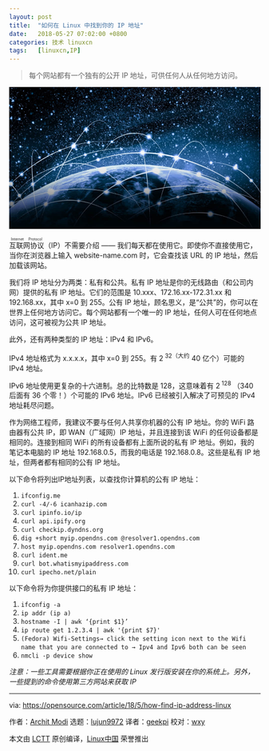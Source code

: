 ```yaml
---
layout: post
title:	"如何在 Linux 中找到你的 IP 地址"
date:	2018-05-27 07:02:00 +0800 
categories:	技术 linuxcn 
tags:	[linuxcn,IP]
---
```




> 
> 每个网站都有一个独有的公开 IP 地址，可供任何人从任何地方访问。
> 
> 
> 


![](/Asserts/Images/album/201805/27/071823dewmmmiw8dwmapwp.jpg)


<ruby> 互联网协议 <rt>  Internet Protocol </rt></ruby>（IP）不需要介绍 —— 我们每天都在使用它。即使你不直接使用它，当你在浏览器上输入 website-name.com 时，它会查找该 URL 的 IP 地址，然后加载该网站。


我们将 IP 地址分为两类：私有和公共。私有 IP 地址是你的无线路由（和公司内网）提供的私有 IP 地址。它们的范围是 10.xxx、172.16.xx-172.31.xx 和 192.168.xx，其中 x=0 到 255。公有 IP 地址，顾名思义，是“公共”的，你可以在世界上任何地方访问它。每个网站都有一个唯一的 IP 地址，任何人可在任何地点访问，这可被视为公共 IP 地址。


此外，还有两种类型的 IP 地址：IPv4 和 IPv6。


IPv4 地址格式为 x.x.x.x，其中 x=0 到 255。有 2<sup> 32（大约</sup> 40 亿个）可能的 IPv4 地址。


IPv6 地址使用更复杂的十六进制。总的比特数是 128，这意味着有 2<sup> 128</sup> （340 后面有 36 个零！）个可能的 IPv6 地址。IPv6 已经被引入解决了可预见的 IPv4 地址耗尽问题。


作为网络工程师，我建议不要与任何人共享你机器的公有 IP 地址。你的 WiFi 路由器有公共 IP，即 WAN（广域网）IP 地址，并且连接到该 WiFi 的任何设备都是相同的。连接到相同 WiFi 的所有设备都有上面所说的私有 IP 地址。例如，我的笔记本电脑的 IP 地址 192.168.0.5，而我的电话是 192.168.0.8。这些是私有 IP 地址，但两者都有相同的公有 IP 地址。


以下命令将列出IP地址列表，以查找你计算机的公有 IP 地址：


1. `ifconfig.me`
2. `curl -4/-6 icanhazip.com`
3. `curl ipinfo.io/ip`
4. `curl api.ipify.org`
5. `curl checkip.dyndns.org`
6. `dig +short myip.opendns.com @resolver1.opendns.com`
7. `host myip.opendns.com resolver1.opendns.com`
8. `curl ident.me`
9. `curl bot.whatismyipaddress.com`
10. `curl ipecho.net/plain`


以下命令将为你提供接口的私有 IP 地址：


1. `ifconfig -a`
2. `ip addr (ip a)`
3. `hostname -I | awk ‘{print $1}’`
4. `ip route get 1.2.3.4 | awk '{print $7}'`
5. `(Fedora) Wifi-Settings→ click the setting icon next to the Wifi name that you are connected to → Ipv4 and Ipv6 both can be seen`
6. `nmcli -p device show`


*注意：一些工具需要根据你正在使用的 Linux 发行版安装在你的系统上。另外，一些提到的命令使用第三方网站来获取 IP*




---


via: <https://opensource.com/article/18/5/how-find-ip-address-linux>


作者：[Archit Modi](https://opensource.com/users/architmodi) 选题：[lujun9972](https://github.com/lujun9972) 译者：[geekpi](https://github.com/geekpi) 校对：[wxy](https://github.com/wxy)


本文由 [LCTT](https://github.com/LCTT/TranslateProject) 原创编译，[Linux中国](https://linux.cn/) 荣誉推出
